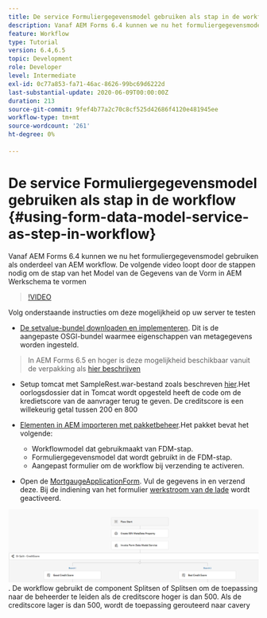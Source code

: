 ```yaml
---
title: De service Formuliergegevensmodel gebruiken als stap in de workflow
description: Vanaf AEM Forms 6.4 kunnen we nu het formuliergegevensmodel gebruiken als onderdeel van AEM workflow. De volgende video loopt door de stappen nodig om de modelstap van de Gegevens van de Vorm in AEM Werkschema te vormen.
feature: Workflow
type: Tutorial
version: 6.4,6.5
topic: Development
role: Developer
level: Intermediate
exl-id: 0c77a853-fa71-46ac-8626-99bc69d6222d
last-substantial-update: 2020-06-09T00:00:00Z
duration: 213
source-git-commit: 9fef4b77a2c70c8cf525d42686f4120e481945ee
workflow-type: tm+mt
source-wordcount: '261'
ht-degree: 0%

---
```


# De service Formuliergegevensmodel gebruiken als stap in de workflow {#using-form-data-model-service-as-step-in-workflow}

Vanaf AEM Forms 6.4 kunnen we nu het formuliergegevensmodel gebruiken als onderdeel van AEM workflow. De volgende video loopt door de stappen nodig om de stap van het Model van de Gegevens van de Vorm in AEM Werkschema te vormen


>[!VIDEO](https://video.tv.adobe.com/v/21719?quality=12&learn=on)

Volg onderstaande instructies om deze mogelijkheid op uw server te testen
* [De setvalue-bundel downloaden en implementeren](/help/forms/assets/common-osgi-bundles/SetValueApp.core-1.0-SNAPSHOT.jar). Dit is de aangepaste OSGI-bundel waarmee eigenschappen van metagegevens worden ingesteld.
>In AEM Forms 6.5 en hoger is deze mogelijkheid beschikbaar vanuit de verpakking als [hier beschrijven](form-data-model-service-as-step-in-aem65-workflow-video-use.md)

* Setup tomcat met SampleRest.war-bestand zoals beschreven [hier](https://experienceleague.adobe.com/docs/experience-manager-learn/forms/ic-print-channel-tutorial/introduction.html).Het oorlogsdossier dat in Tomcat wordt opgesteld heeft de code om de kredietscore van de aanvrager terug te geven. De creditscore is een willekeurig getal tussen 200 en 800

* [Elementen in AEM importeren met pakketbeheer](assets/invoke-fdm-as-service-step.zip).Het pakket bevat het volgende:

   * Workflowmodel dat gebruikmaakt van FDM-stap.
   * Formuliergegevensmodel dat wordt gebruikt in de FDM-stap.
   * Aangepast formulier om de workflow bij verzending te activeren.
* Open de [MortgaugeApplicationForm](http://localhost:4502/content/dam/formsanddocuments/loanapplication/jcr:content?wcmmode=disabled). Vul de gegevens in en verzend deze. Bij de indiening van het formulier [werkstroom van de lade](http://http://localhost:4502/editor.html/conf/global/settings/workflow/models/LoanApplication2.html) wordt geactiveerd.

![ werkstroom ](assets/fdm-as-service-step-workflow.PNG).
De workflow gebruikt de component Splitsen of Splitsen om de toepassing naar de beheerder te leiden als de creditscore hoger is dan 500. Als de creditscore lager is dan 500, wordt de toepassing gerouteerd naar cavery
